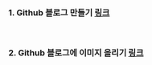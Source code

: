 ### 1. Github 블로그 만들기 [링크](https://velog.io/@zawook/Github-%EB%B8%94%EB%A1%9C%EA%B7%B8-%EB%A7%8C%EB%93%A4%EA%B8%B0-1)
<br>

### 2. Github 블로그에 이미지 올리기 [링크](https://github.com/ZiminPark/TIL/tree/master/HTML)
